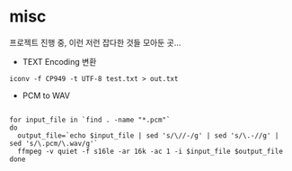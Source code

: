 # misc
프로젝트 진행 중, 이런 저런 잡다한 것들 모아둔 곳...

* TEXT Encoding 변환
<pre><code>iconv -f CP949 -t UTF-8 test.txt > out.txt</code></pre>

* PCM to WAV
<pre><code>
for input_file in `find . -name "*.pcm"`
do
  output_file=`echo $input_file | sed 's/\//-/g' | sed 's/\.-//g' | sed 's/\.pcm/\.wav/g'`
  ffmpeg -v quiet -f s16le -ar 16k -ac 1 -i $input_file $output_file
done

</code></pre>
